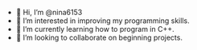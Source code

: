 - 👋 Hi, I’m @nina6153
- 👀 I’m interested in improving my programming skills.
- 🌱 I’m currently learning how to program in C++.
- 💞️ I’m looking to collaborate on beginning projects.

<!---
Hi! I'm Nina and this is my customized readme file!
I'm workong on setting up git and working on beginning projects in C++.
--->
